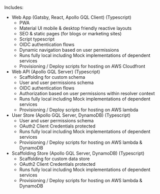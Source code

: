 Includes:
- Web App (Gatsby, React, Apollo GQL Client) (Typescript)
  - PWA
  - Material UI mobile & desktop friendly reactive layouts
  - SEO & static pages (for blogs or marketing sites)
  - Script typescript
  - OIDC authentication flows
  - Dynamic navigation based on user permissions
  - Runs fully local including Mock implementations of dependent services
  - Provisioning / Deploy scripts for hosting on AWS Cloudfront
- Web API (Apollo GQL Server) (Typescript)
  - Scaffolding for custom schema
  - User and user permissions schema
  - OIDC authentication flows
  - Authorization based on user permissions within resolver context
  - Runs fully local including Mock implementations of dependent services
  - Provisioning / Deploy scripts for hosting on AWS lambda
- User Store (Apollo GQL Server, DynamoDB) (Typescript)
  - User and user permissions schema
  - OAuth2 Client Credentials protected
  - Runs fully local including Mock implementations of dependent services
  - Provisioning / Deploy scripts for hosting on AWS lambda & DynamoDB
- Scaffolding Store (Apollo GQL Server, DynamoDB) (Typescript)
  - Scaffolding for custom data store
  - OAuth2 Client Credentials protected
  - Runs fully local including Mock implementations of dependent services
  - Provisioning / Deploy scripts for hosting on AWS lambda & DynamoDB
